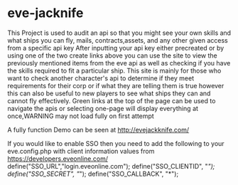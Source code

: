 # eve-jacknife
This Project is used to audit an api so that you might see your own skills and what ships you can fly, mails, contracts,assets, and any other given access from a specific api key
After inputting your api key either precreated or by using one of the two create links above you can use the site to view the previously mentioned items from the eve api as well as
checking if you have the skills required to fit a particular ship. This site is mainly for those who want to check another character's api to determine if they meet requirements for their
corp or if what they are telling them is true however this can also be useful to new players to see what ships they can and cannot fly effectively. Green links at the top of the page
can be used to navigate the apis or selecting one-page will display everything at once,WARNING may not load fully on first attempt


A fully function Demo can be seen at http://evejackknife.com/

If you would like to enable SSO then you need to add the following to your eve.config.php with client information values from https://developers.eveonline.com/
define("SSO_URL","login.eveonline.com");
define("SSO_CLIENTID", "*");
define("SSO_SECRET", "*");
define("SSO_CALLBACK", "*");

